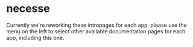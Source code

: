 # necesse

Currently we're reworking these intropages for each app, please use the menu on the left to select other available documentation pages for each app, including this one.
